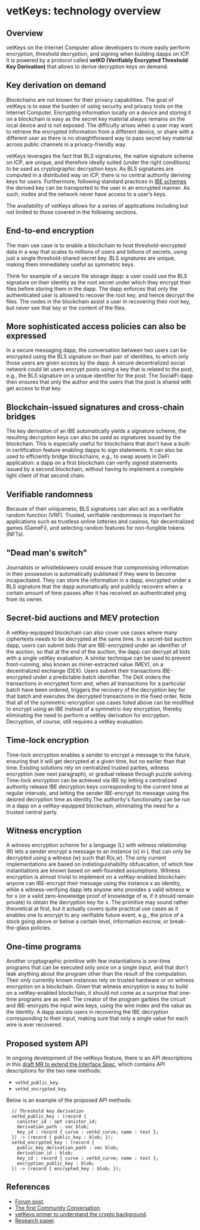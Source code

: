# vetKeys: technology overview

## Overview
vetKeys on the Internet Computer allow developers to more easily perform encryption, threshold decryption, and signing when building dapps on ICP. It is powered by a protocol called **vetKD (Verifiably Encrypted Threshold Key Derivation)** that allows to derive decryption keys on demand.

## Key derivation on demand
Blockchains are not known for their privacy capabilities. The goal of vetKeys is to ease the burden of using security and privacy tools on the Internet Computer. 
Encrypting information locally on a device and storing it on a blockchain is easy as the secret key material always remains on the local device and is not exposed.
The difficulty arises when a user may want to retrieve the encrypted information from a different device, or share with a different user as there is no straightforward way to pass secret key material across public channels in a privacy-friendly way. 

vetKeys leverages the fact that BLS signatures, the native signature scheme on ICP, are unique, and therefore ideally suited (under the right conditions) to be used as cryptographic decryption keys. As BLS signatures are computed in a distributed way on ICP, there is no central authority deriving keys for users. Furthermore, following standard practices in [IBE schemes](https://internetcomputer.org/blog/features/vetkey-primer#identity-based-encryption-ibe) the derived key can be transported to the user in an encrypted manner. As such, nodes and the network never have access to a user’s keys.

The availability of vetKeys allows for a series of applications including but not limited to those covered in the following sections.

## End-to-end encryption

The main use case is to enable a blockchain to host threshold-encrypted data in a way that scales to millions of users and billions of secrets, using just a single threshold-shared secret key. BLS signatures are unique, making them immediately useful as symmetric keys.

Think for example of a secure file storage dapp: a user could use the BLS signature on their identity as the root secret under which they encrypt their files before storing them in the dapp.
The dapp enforces that only the authenticated user is allowed to recover the root key, and hence decrypt the files.
The nodes in the blockchain assist a user in recovering their root key, but never see that key or the content of the files.

## More sophisticated access policies can also be expressed
In a secure messaging dapp, the conversation between two users can be encrypted using the BLS signature on their pair of identities, to which only those users are given access by the dapp.
A secure decentralized social network could let users encrypt posts using a key that is related to the post, e.g., the BLS signature on a unique identifier for the post.
The SocialFi dapp then ensures that only the author and the users that the post is shared with get access to that key.

## Blockchain-issued signatures and cross-chain bridges
The key derivation of an IBE automatically yields a signature scheme, the resulting decryption keys can also be used as signatures issued by the blockchain.
This is especially useful for blockchains that don't have a built-in certification feature enabling dapps to sign statements.
It can also be used to efficiently bridge blockchains, e.g., to swap assets in DeFi application: a dapp on a first blockchain can verify signed statements issued by a second blockchain, without having to implement a complete light client of that second chain.

## Verifiable randomness
Because of their uniqueness, BLS signatures can also act as a verifiable random function (VRF). 
Trusted, verifiable randomness is important for applications such as trustless online lotteries and casinos, fair decentralized games (GameFi), and selecting random features for non-fungible tokens (NFTs). 

## "Dead man's switch"
Journalists or whistleblowers could ensure that compromising information in their possession is automatically published if they were to become incapacitated. 
They can store the information in a dapp, encrypted under a BLS signature that the dapp automatically and publicly recovers when a certain amount of time passes after it has received an authenticated ping from its owner.

## Secret-bid auctions and MEV protection
A vetKey-equipped blockchain can also cover use cases where many ciphertexts needs to be decrypted at the same time.
In a secret-bid auction dapp, users can submit bids that are IBE-encrypted under an identifier of the auction, so that at the end of the auction, the dapp can decrypt all bids with a single vetKey evaluation. A similar technique can be used to prevent front-running, also known as miner-extracted value (MEV), on a decentralized exchange (DEX). Users submit their transactions IBE-encrypted under a predictable batch identifier. The DeX orders the transactions in encrypted form and, when all transactions for a particular batch have been ordered, triggers the recovery of the decryption key for that batch and executes the decrypted transactions in the fixed order. Note that all of the symmetric-encryption use cases listed above can be modified to encrypt using an IBE instead of a symmetric-key encryption, thereby eliminating the need to perform a vetKey derivation for encryption. Decryption, of course, still requires a vetKey evaluation.

## Time-lock encryption
Time-lock encryption enables a sender to encrypt a message to the future, ensuring that it will get decrypted at a given time, but no earlier than that time. Existing solutions rely on centralized trusted parties, witness encryption (see next paragraph), or gradual release through puzzle solving. Time-lock encryption can be achieved via IBE by letting a centralized authority release IBE decryption keys corresponding to the current time at regular intervals, and letting the sender IBE-encrypt its message using the desired decryption time as identity.The authority's functionality can be run in a dapp on a vetKey-equipped blockchain, eliminating the need for a trusted central party.

## Witness encryption
A witness encryption scheme for a language (L) with witness relationship (R) lets a sender encrypt a message to an instance (x) in L that can only be decrypted using a witness (w) such that R(x,w). The only current implementations are based on indistinguishability obfuscation, of which few instantiations are known based on well-founded assumptions. Witness encryption is almost trivial to implement on a vetKey-enabled blockchain: anyone can IBE-encrypt their message using the instance x as identity, while a witness-verifying dapp lets anyone who provides a valid witness w for x (or a valid zero-knowledge proof of knowledge of w, if it should remain private) to obtain the decryption key for x. The primitive may sound rather theoretical at first, but it actually covers quite practical use cases as it enables one to encrypt to any verifiable future event, e.g., the price of a stock going above or below a certain level, information escrow, or break-the-glass policies.

## One-time programs
Another cryptographic primitive with few instantiations is one-time programs that can be executed only once on a single input, and that don't leak anything about the program other than the result of the computation. Their only currently known instances rely on trusted hardware or on witness encryption on a blockchain. Given that witness encryption is easy to build on a vetKey-enabled blockchain, it should not come as a surprise that one-time programs are as well. The creator of the program garbles the circuit and IBE-encrypts the input wire keys, using the wire index and the value as the identity. A dapp assists users in recovering the IBE decryption corresponding to their input, making sure that only a single value for each wire is ever recovered.

## Proposed system API
In ongoing development of the vetKeys feature, there is an API descriptions in this [draft MR to extend the Interface Spec](https://github.com/dfinity/interface-spec/pull/158), which contains API descriptions for the two new methods:
* `vetkd_public_key`.
* `vetkd_encrypted_key`.


Below is an example of the proposed API methods:

```
  // Threshold key derivation
  vetkd_public_key : (record {
    canister_id : opt canister_id;
    derivation_path : vec blob;
    key_id : record { curve : vetkd_curve; name : text };
  }) -> (record { public_key : blob; });
  vetkd_encrypted_key : (record {
    public_key_derivation_path : vec blob;
    derivation_id : blob;
    key_id : record { curve : vetkd_curve; name : text };
    encryption_public_key : blob;
  }) -> (record { encrypted_key : blob; });
```

## References
- [Forum post](https://forum.dfinity.org/t/threshold-key-derivation-privacy-on-the-ic/16560).
- [The first Community Conversation](https://youtu.be/baM6jHnmMq8).
- [vetKeys primer to understand the crypto background](https://internetcomputer.org/blog/features/vetkey-primer).
- [Research paper](https://eprint.iacr.org/2023/616.pdf).
